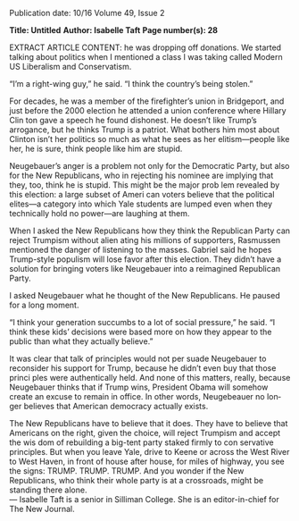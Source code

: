 Publication date: 10/16
Volume 49, Issue 2

**Title: Untitled**
**Author: Isabelle Taft**
**Page number(s): 28**

EXTRACT ARTICLE CONTENT:
he was dropping off donations. We started talking about 
politics when I mentioned a class I was taking called 
Modern US Liberalism and Conservatism.

“I’m a right-wing guy,” he said. “I think the country’s 
being stolen.”

For decades, he was a member of the firefighter’s 
union in Bridgeport, and just before the 2000 election 
he attended a union conference where Hillary Clin­
ton gave a speech he found dishonest. He doesn’t like 
Trump’s arrogance, but he thinks Trump is a patriot. 
What bothers him most about Clinton isn’t her politics 
so much as what he sees as her elitism—people like 
her, he is sure, think people like him are stupid. 

Neugebauer’s anger is a problem not only for the 
Democratic Party, but also for the New Republicans, 
who in rejecting his nominee are implying that they, 
too, think he is stupid. This might be the major prob­
lem revealed by this election: a large subset of Ameri­
can voters believe that the political elites—a category 
into which Yale students are lumped even when they 
technically hold no power—are laughing at them. 

When I asked the New Republicans how they think the 
Republican Party can reject Trumpism without alien­
ating his millions of supporters, Rasmussen mentioned 
the danger of listening to the masses. Gabriel said he 
hopes Trump-style populism will lose favor after this 
election. They didn’t have a solution for bringing voters 
like Neugebauer into a reimagined Republican Party.

I asked Neugebauer what he thought of the New 
Republicans. He paused for a long moment. 

“I think your generation succumbs to a lot of social 
pressure,” he said. “I think these kids’ decisions were 
based more on how they appear to the public than what 
they actually believe.”

It was clear that talk of principles would not per­
suade Neugebauer to reconsider his support for 
Trump, because he didn’t even buy that those princi­
ples were authentically held. And none of this matters, 
really, because Neugebauer thinks that if Trump wins, 
President Obama will somehow create an excuse to 
remain in office. In other words, Neugebeauer no lon­
ger believes that American democracy actually exists.

The New Republicans have to believe that it does. 
They have to believe that Americans on the right, given 
the choice, will reject Trumpism and accept the wis­
dom of rebuilding a big-tent party staked firmly to con­
servative principles. But when you leave Yale, drive to 
Keene or across the West River to West Haven, in front 
of house after house, for miles of highway, you see the 
signs: TRUMP. TRUMP. TRUMP. And you wonder if 
the New Republicans, who think their whole party is at 
a crossroads, might be standing there alone.  
— Isabelle Taft is a senior in Silliman 
College. She is an editor-in-chief 
for The New Journal.